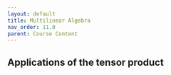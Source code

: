 ```yaml
---
layout: default
title: Multilinear Algebra
nav_order: 11.0
parent: Course Content
---
```


## Applications of the tensor product